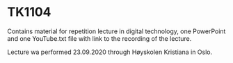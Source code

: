 # TK1104
 Contains material for repetition lecture in digital technology, one PowerPoint and one YouTube.txt file with link to the recording of the lecture.
 
 Lecture wa performed 23.09.2020 through Høyskolen Kristiana in Oslo. 
